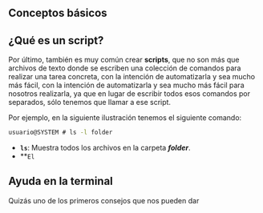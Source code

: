 ## Conceptos básicos

## ¿Qué es un script?

Por último, también es muy común crear **scripts**, que no son más que archivos de texto donde se escriben una colección de comandos para realizar una tarea concreta, con la intención de automatizarla y sea mucho más fácil, con la intención de automatizarla y sea mucho más fácil para nosotros realizarla, ya que en lugar de escribir todos esos comandos por separados, sólo tenemos que llamar a ese script.  

Por ejemplo, en la siguiente ilustración tenemos el siguiente comando:



```cmd
usuario@SYSTEM # ls -l folder
```

- **`ls`**: Muestra todos los archivos en la carpeta ***folder***.
- **`El`


<a name="ayuda-en-ka-terminal"></a>
## Ayuda en la terminal

Quizás uno de los primeros consejos que nos pueden dar 
